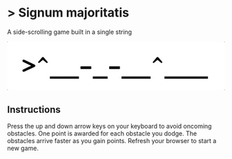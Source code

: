 # > Signum majoritatis

A side-scrolling game built in a single string

![> Signum majoritatis gameplay](signum-majoritatis-gameplay.gif)

## Instructions

Press the up and down arrow keys on your keyboard to avoid oncoming obstacles. One point is awarded for each obstacle you dodge. The obstacles arrive faster as you gain points. Refresh your browser to start a new game.
